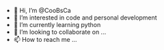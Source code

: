 - 👋 Hi, I’m @CooBsCa
- 👀 I’m interested in code and personal development
- 🌱 I’m currently learning python
- 💞️ I’m looking to collaborate on ...
- 📫 How to reach me ...

<!---
CooBsCa/CooBsCa is a ✨ special ✨ repository because its `README.md` (this file) appears on your GitHub profile.
You can click the Preview link to take a look at your changes.
--->
